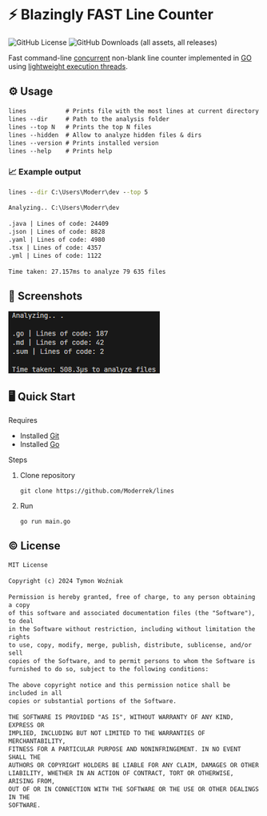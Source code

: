 # ⚡ Blazingly FAST Line Counter

![GitHub License](https://img.shields.io/github/license/Moderrek/lines)
![GitHub Downloads (all assets, all releases)](https://img.shields.io/github/downloads/Moderrek/lines/total)

Fast command-line [concurrent](https://en.wikipedia.org/wiki/Concurrent_computing) non-blank line counter implemented in [GO](https://go.dev/) using [lightweight execution threads]().

## ⚙️ Usage

```shell
lines           # Prints file with the most lines at current directory
lines --dir     # Path to the analysis folder
lines --top N   # Prints the top N files
lines --hidden  # Allow to analyze hidden files & dirs
lines --version # Prints installed version
lines --help    # Prints help
```

### 📈 Example output

```bat
lines --dir C:\Users\Moderr\dev --top 5
```

```out
Analyzing.. C:\Users\Moderr\dev

.java | Lines of code: 24409
.json | Lines of code: 8828
.yaml | Lines of code: 4980
.tsx | Lines of code: 4357
.yml | Lines of code: 1122

Time taken: 27.157ms to analyze 79 635 files
```

## 📸 Screenshots

![Example Usage](/images/ss.png)

## 🖥️ Quick Start

Requires

- Installed [Git](https://www.git-scm.com/downloads)
- Installed [Go](https://go.dev/doc/install)

Steps
1. Clone repository
   ```shell
   git clone https://github.com/Moderrek/lines
   ```
2. Run
   ```shell
   go run main.go
   ```

## © License

```license
MIT License

Copyright (c) 2024 Tymon Woźniak

Permission is hereby granted, free of charge, to any person obtaining a copy
of this software and associated documentation files (the "Software"), to deal
in the Software without restriction, including without limitation the rights
to use, copy, modify, merge, publish, distribute, sublicense, and/or sell
copies of the Software, and to permit persons to whom the Software is
furnished to do so, subject to the following conditions:

The above copyright notice and this permission notice shall be included in all
copies or substantial portions of the Software.

THE SOFTWARE IS PROVIDED "AS IS", WITHOUT WARRANTY OF ANY KIND, EXPRESS OR
IMPLIED, INCLUDING BUT NOT LIMITED TO THE WARRANTIES OF MERCHANTABILITY,
FITNESS FOR A PARTICULAR PURPOSE AND NONINFRINGEMENT. IN NO EVENT SHALL THE
AUTHORS OR COPYRIGHT HOLDERS BE LIABLE FOR ANY CLAIM, DAMAGES OR OTHER
LIABILITY, WHETHER IN AN ACTION OF CONTRACT, TORT OR OTHERWISE, ARISING FROM,
OUT OF OR IN CONNECTION WITH THE SOFTWARE OR THE USE OR OTHER DEALINGS IN THE
SOFTWARE.
```
